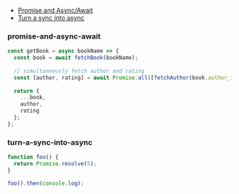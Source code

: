 * [Promise and Async/Await](#promise-and-async-await)
* [Turn a sync into async](#turn-a-sync-into-async)

### promise-and-async-await
```js
const getBook = async bookName => {
  const book = await fetchBook(bookName);
  
  // simultaneously fetch author and rating
  const [author, rating] = await Promise.all([fetchAuthor(book.author_id), fetchRating(book.id)]);
  
  return {
    ...book,
    author,
    rating
  };
};
```

### turn-a-sync-into-async
```js
function foo() {
  return Promise.resolve(5);
}

foo().then(console.log);
```
